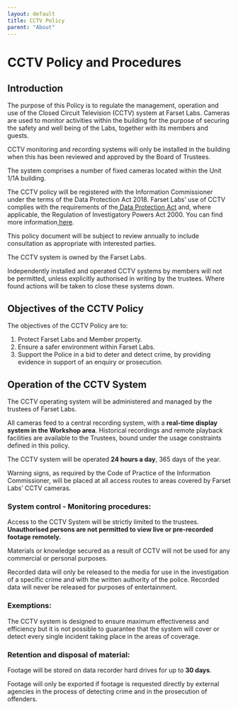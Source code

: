 ```yaml
---
layout: default
title: CCTV Policy
parent: "About"
---
```


# CCTV Policy and Procedures    

## Introduction

The purpose of this Policy is to regulate the management, operation and use of the Closed Circuit Television (CCTV) system at Farset Labs. Cameras are used to monitor activities within the building for the purpose of securing the safety and well being of the Labs, together with its members and guests.

CCTV monitoring and recording systems will only be installed in the building when this has been reviewed and approved by the Board of Trustees.

The system comprises a number of fixed cameras located within the Unit 1/1A building.

The CCTV policy will be registered with the Information Commissioner under the terms of the Data Protection Act 2018. Farset Labs’ use of CCTV complies with the requirements of the[ Data Protection Act](https://ico.org.uk/media/for-organisations/documents/1542/cctv-code-of-practice.pdf) and, where applicable, the Regulation of Investigatory Powers Act 2000. You can find more information[ here](https://ico.org.uk/media/for-organisations/documents/1064/the_employment_practices_code.pdf).

This policy document will be subject to review annually to include consultation as appropriate with interested parties.

The CCTV system is owned by the Farset Labs.

Independently installed and operated CCTV systems by members will not be permitted, unless explicitly authorised in writing by the trustees. Where found actions will be taken to close these systems down.

## Objectives of the CCTV Policy

The objectives of the CCTV Policy are to:

1. Protect Farset Labs and Member property.
2. Ensure a safer environment within Farset Labs.
3. Support the Police in a bid to deter and detect crime, by providing evidence in support of an enquiry or prosecution.

## Operation of the CCTV System

The CCTV operating system will be administered and managed by the trustees of Farset Labs.

All cameras feed to a central recording system, with a **real-time display system in the Workshop area**. Historical recordings and remote playback facilities are available to the Trustees, bound under the usage constraints defined in this policy.

The CCTV system will be operated **24 hours a day**, 365 days of the year.

Warning signs, as required by the Code of Practice of the Information Commissioner, will be placed at all access routes to areas covered by Farset Labs’ CCTV cameras.

### System control - Monitoring procedures:

Access to the CCTV System will be strictly limited to the trustees. **Unauthorised persons are not permitted to view live or pre-recorded footage remotely.**

Materials or knowledge secured as a result of CCTV will not be used for any commercial or personal purposes.

Recorded data will only be released to the media for use in the investigation of a specific crime and with the written authority of the police. Recorded data will never be released for purposes of entertainment.

### Exemptions:

The CCTV system is designed to ensure maximum effectiveness and efficiency but it is not possible to guarantee that the system will cover or detect every single incident taking place in the areas of coverage.

### Retention and disposal of material:

Footage will be stored on data recorder hard drives for up to **30 days**.

Footage will only be exported if footage is requested directly by external agencies in the process of detecting crime and in the prosecution of offenders.

